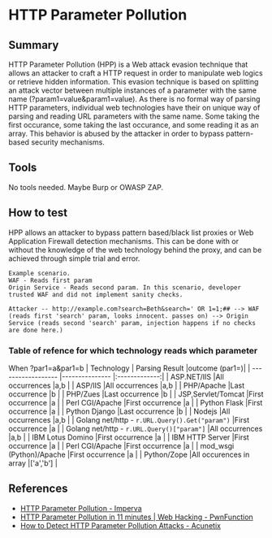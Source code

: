 # HTTP Parameter Pollution


## Summary

HTTP Parameter Pollution (HPP) is a Web attack evasion technique that allows an attacker to craft a HTTP request in order to manipulate web logics or retrieve hidden information. This evasion technique is based on splitting an attack vector between multiple instances of a parameter with the same name (?param1=value&param1=value). As there is no formal way of parsing HTTP parameters, individual web technologies have their on unique way of parsing and reading URL parameters with the same name. Some taking the first occurance, some taking the last occurance, and some reading it as an array. This behavior is abused by the attacker in order to bypass pattern-based security mechanisms. 


## Tools

No tools needed. Maybe Burp or OWASP ZAP.

## How to test

HPP allows an attacker to bypass pattern based/black list proxies or Web Application Firewall detection mechanisms. This can be done with or without the knowledge of the web technology behind the proxy, and can be achieved through simple trial and error. 

```
Example scenario.
WAF - Reads first param
Origin Service - Reads second param. In this scenario, developer trusted WAF and did not implement sanity checks.

Attacker -- http://example.com?search=Beth&search=' OR 1=1;## --> WAF (reads first 'search' param, looks innocent. passes on) --> Origin Service (reads second 'search' param, injection happens if no checks are done here.)
```

### Table of refence for which technology reads which parameter
When ?par1=a&par1=b
| Technology                                      | Parsing Result          |outcome (par1=)|
| ------------------                              |---------------          |:-------------:|
| ASP.NET/IIS                                     |All occurrences          |a,b            |
| ASP/IIS                                         |All occurrences          |a,b            |
| PHP/Apache                                      |Last occurrence          |b              |
| PHP/Zues                                        |Last occurrence          |b              |
| JSP,Servlet/Tomcat                              |First occurrence         |a              |
| Perl CGI/Apache                                 |First occurrence         |a              |
| Python Flask                                    |First occurrence         |a              |
| Python Django                                   |Last occurrence          |b              |
| Nodejs                                          |All occurrences          |a,b            |
| Golang net/http - `r.URL.Query().Get("param")`  |First occurrence         |a              |
| Golang net/http - `r.URL.Query()["param"]`      |All occurrences          |a,b            |
| IBM Lotus Domino                                |First occurrence         |a              |
| IBM HTTP Server                                 |First occurrence         |a              |
| Perl CGI/Apache                                 |First occurrence         |a              |
| mod_wsgi (Python)/Apache                        |First occurrence         |a              |
| Python/Zope                                     |All occurences in array  |['a','b']      |

## References
- [HTTP Parameter Pollution - Imperva](https://www.imperva.com/learn/application-security/http-parameter-pollution/)
- [HTTP Parameter Pollution in 11 minutes | Web Hacking - PwnFunction](https://www.youtube.com/watch?v=QVZBl8yxVX0&ab_channel=PwnFunction)
- [How to Detect HTTP Parameter Pollution Attacks - Acunetix](https://www.acunetix.com/blog/whitepaper-http-parameter-pollution/)
